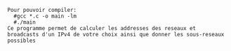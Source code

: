     Pour pouvoir compiler:
      #gcc *.c -o main -lm
      #./main
    Ce programme permet de calculer les addresses des reseaux et broadcasts d'un IPv4 de votre choix ainsi que donner les sous-reseaux possibles
